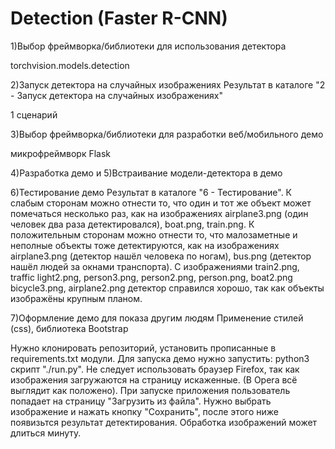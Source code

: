 # Detection (Faster R-CNN)

1)Выбор фреймворка/библиотеки для использования детектора

torchvision.models.detection


2)Запуск детектора на случайных изображениях
Результат в каталоге "2 - Запуск детектора на случайных изображениях"

1 сценарий

3)Выбор фреймворка/библиотеки для разработки веб/мобильного демо

микрофреймворк Flask


4)Разработка демо и 5)Встраивание модели-детектора в демо

6)Тестирование демо
Результат в каталоге "6 - Тестирование".
К слабым сторонам можно отнести то, что один и тот же объект может помечаться несколько раз, как на изображениях airplane3.png (один человек два раза детектировался), boat.png, train.png. К положительным сторонам можно отнести то, что малозаметные и неполные объекты тоже детектируются, как на изображениях airplane3.png (детектор нашёл человека по ногам), bus.png (детектор нашёл людей за окнами транспорта). 
С изображениями train2.png, traffic light2.png, person3.png, person2.png, person.png, boat2.png bicycle3.png, airplane2.png детектор справился хорошо, так как объекты изображёны крупным планом.


7)Оформление демо для показа другим людям
Применение стилей (css), библиотека Bootstrap


Нужно клонировать репозиторий, установить прописанные в requirements.txt модули.
Для запуска демо нужно запустить: python3 скрипт "./run.py".
Не следует использовать браузер Firefox, так как изображения загружаются на страницу искаженные. (В Opera всё выглядит как положено). 
При запуске приложения пользователь попадает на страницу "Загрузить из файла". Нужно выбрать изображение и нажать кнопку "Сохранить", после этого ниже появизьтся результат детектирования. Обработка изображений может длиться минуту.
